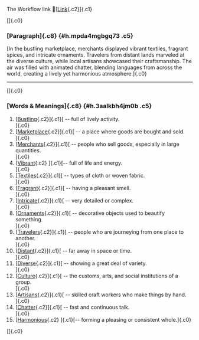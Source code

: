 The Workflow link
👏[[Link](https://www.google.com/url?q=http://www.google.com&sa=D&source=editors&ust=1759531134416815&usg=AOvVaw2Nn4EwuaJHpqPU8c6srErz){.c2}]{.c1}

[]{.c0}

### [Paragraph]{.c8} {#h.mpda4mgbgq73 .c5}

[In the bustling marketplace, merchants displayed vibrant textiles,
fragrant spices, and intricate ornaments. Travelers from distant lands
marveled at the diverse culture, while local artisans showcased their
craftsmanship. The air was filled with animated chatter, blending
languages from across the world, creating a lively yet harmonious
atmosphere.]{.c0}

------------------------------------------------------------------------

[]{.c0}

### [Words & Meanings]{.c8} {#h.3aalkbh4jm0b .c5}

1.  [[Bustling](https://www.google.com/url?q=http://www.google.com&sa=D&source=editors&ust=1759531134418425&usg=AOvVaw3kPbEnjhiWMGtFUjRs8cD_){.c2}]{.c1}[ --
    full of lively activity.\
    ]{.c0}
2.  [[Marketplace](https://www.google.com/url?q=http://www.google.com&sa=D&source=editors&ust=1759531134418726&usg=AOvVaw2t7C89SolxwYBTxnYlvxiX){.c2}]{.c1}[ --
    a place where goods are bought and sold.\
    ]{.c0}
3.  [[Merchants](https://www.google.com/url?q=http://www.google.com&sa=D&source=editors&ust=1759531134419024&usg=AOvVaw2-2UBkAh5UwDvDPFQ0TRVV){.c2}]{.c1}[ --
    people who sell goods, especially in large quantities.\
    ]{.c0}
4.  [[Vibrant](https://www.google.com/url?q=http://www.google.com&sa=D&source=editors&ust=1759531134419384&usg=AOvVaw2UkGF2UCyT6iEv0kjqa4nT){.c2}
    ]{.c1}[-- full of life and energy.\
    ]{.c0}
5.  [[Textiles](https://www.google.com/url?q=http://www.google.com&sa=D&source=editors&ust=1759531134419632&usg=AOvVaw0A6S0K3K9zB6lBk6pMTAaO){.c2}]{.c1}[ --
    types of cloth or woven fabric.\
    ]{.c0}
6.  [[Fragrant](https://www.google.com/url?q=http://www.google.com&sa=D&source=editors&ust=1759531134419911&usg=AOvVaw2MFXRXCxKr38X23zo15XxX){.c2}]{.c1}[ --
    having a pleasant smell.\
    ]{.c0}
7.  [[Intricate](https://www.google.com/url?q=http://www.google.com&sa=D&source=editors&ust=1759531134420225&usg=AOvVaw1-pxn9Dy5bKEFJL6xcLsl7){.c2}]{.c1}[ --
    very detailed or complex.\
    ]{.c0}
8.  [[Ornaments](https://www.google.com/url?q=http://www.google.com&sa=D&source=editors&ust=1759531134420487&usg=AOvVaw2ljrCDVFAu_QTEovVp3mYU){.c2}]{.c1}[ --
    decorative objects used to beautify something.\
    ]{.c0}
9.  [[Travelers](https://www.google.com/url?q=http://www.google.com&sa=D&source=editors&ust=1759531134420802&usg=AOvVaw3qqP_Jgn93xWhszt6txqjt){.c2}]{.c1}[ --
    people who are journeying from one place to another.\
    ]{.c0}
10. [[Distant](https://www.google.com/url?q=http://www.google.com&sa=D&source=editors&ust=1759531134421123&usg=AOvVaw0NCJVgavfjv6vAIMaFDroP){.c2}]{.c1}[ --
    far away in space or time.\
    ]{.c0}
11. [[Diverse](https://www.google.com/url?q=http://www.google.com&sa=D&source=editors&ust=1759531134421380&usg=AOvVaw2nBHSsIeAlIjOHL7CL3JNl){.c2}]{.c1}[ --
    showing a great deal of variety.\
    ]{.c0}
12. [[Culture](https://www.google.com/url?q=http://www.google.com&sa=D&source=editors&ust=1759531134421646&usg=AOvVaw33J9ax9R12auGuemfSotu4){.c2}]{.c1}[ --
    the customs, arts, and social institutions of a group.\
    ]{.c0}
13. [[Artisans](https://www.google.com/url?q=http://www.google.com&sa=D&source=editors&ust=1759531134421968&usg=AOvVaw2pPEOlrK9Wc-xBsJxxneEF){.c2}]{.c1}[ --
    skilled craft workers who make things by hand.\
    ]{.c0}
14. [[Chatter](https://www.google.com/url?q=http://www.google.com&sa=D&source=editors&ust=1759531134422272&usg=AOvVaw09ZuB_kL1Ns-mZiBj5BGlU){.c2}]{.c1}[ --
    fast and continuous talk.\
    ]{.c0}
15. [[Harmonious](https://www.google.com/url?q=http://www.google.com&sa=D&source=editors&ust=1759531134422535&usg=AOvVaw09WoljvKeWmI18A-TLlUzY){.c2}
    ]{.c1}[-- forming a pleasing or consistent whole.]{.c0}

[]{.c0}
